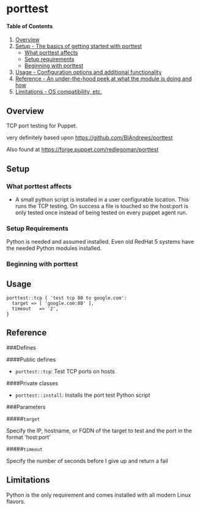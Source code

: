# porttest

#### Table of Contents

1. [Overview](#overview)
2. [Setup - The basics of getting started with porttest](#setup)
    * [What porttest affects](#what-porttest-affects)
    * [Setup requirements](#setup-requirements)
    * [Beginning with porttest](#beginning-with-porttest)
3. [Usage - Configuration options and additional functionality](#usage)
4. [Reference - An under-the-hood peek at what the module is doing and how](#reference)
5. [Limitations - OS compatibility, etc.](#limitations)

## Overview

TCP port testing for Puppet.

very definitely based upon https://github.com/BIAndrews/porttest

Also found at https://forge.puppet.com/redlegoman/porttest

## Setup

### What porttest affects

* A small python script is installed in a user configurable location. This runs the TCP testing. On success a file is touched so the host:port is only tested once instead of being tested on every puppet agent run.

### Setup Requirements

Python is needed and assumed installed. Even old RedHat 5 systems have the needed Python modules installed.

### Beginning with porttest

## Usage

~~~
porttest::tcp { 'test tcp 80 to google.com': 
  target => [ 'google.com:80' ], 
  timeout   => '2', 
}

~~~

## Reference

###Defines

####Public defines
* `porttest::tcp`: Test TCP ports on hosts

####Private classes
* `porttest::install`: Installs the port test Python script

###Parameters

#####`target`

Specify the IP, hostname, or FQDN of the target to test and the port in the format 'host:port'

#####`timeout`

Specify the number of seconds before I give up and return a fail

## Limitations

Python is the only requirement and comes installed with all modern Linux flavors.

